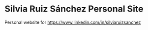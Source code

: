 # Silvia Ruiz Sánchez Personal Site

Personal website for https://www.linkedin.com/in/silviaruizsanchez
